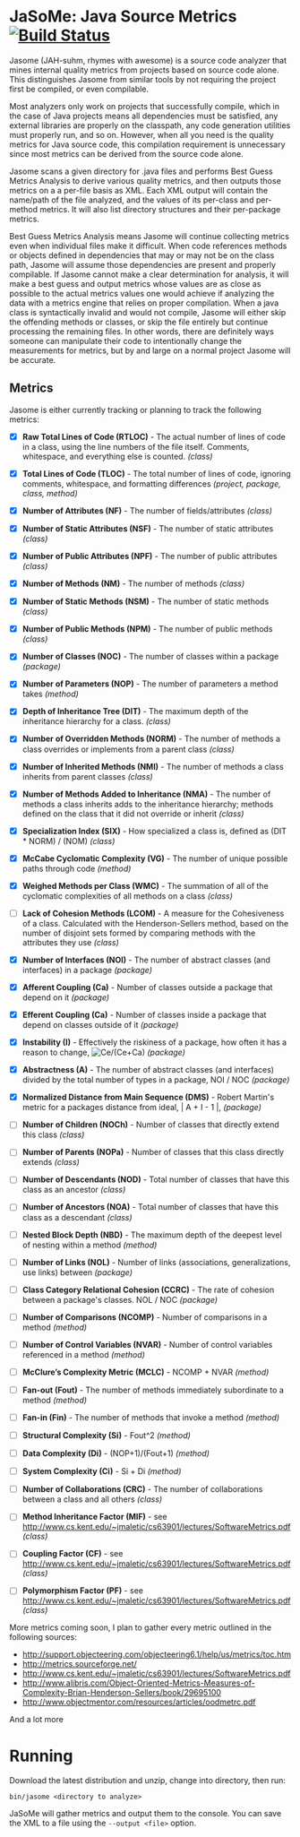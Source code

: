 # JaSoMe: Java Source Metrics [![Build Status](https://travis-ci.org/rodhilton/jasome.svg?branch=master)](https://travis-ci.org/rodhilton/jasome)

Jasome (JAH-suhm, rhymes with awesome) is a source code analyzer that mines 
internal quality metrics from projects based on source code alone.  This 
distinguishes Jasome from similar tools by not requiring the project first be
compiled, or even compilable.
 
Most analyzers only work on projects that successfully compile, which in the
case of Java projects means all dependencies must be satisfied, any external
libraries are properly on the classpath, any code generation utilities must
properly run, and so on.  However, when all you need is the quality metrics
for Java source code, this compilation requirement is unnecessary since most
metrics can be derived from the source code alone.

Jasome scans a given directory for .java files and performs Best Guess Metrics
Analysis to derive various quality metrics, and then outputs those metrics on a
a per-file basis as XML.  Each XML output will contain the name/path of the file
analyzed, and the values of its per-class and per-method metrics. It will also
list directory structures and their per-package metrics.

Best Guess Metrics Analysis means Jasome will continue collecting metrics even
when individual files make it difficult.  When code references methods or objects
defined in dependencies that may or may not be on the class path, Jasome will
assume those dependencies are present and properly compilable.  If Jasome cannot
make a clear determination for analysis, it will make a best guess and output
metrics whose values are as close as possible to the actual metrics values one
would achieve if analyzing the data with a metrics engine that relies on proper
compilation.  When a java class is syntactically invalid and would not compile,
Jasome will either skip the offending methods or classes, or skip the file entirely
but continue processing the remaining files.  In other words, there are definitely
ways someone can manipulate their code to intentionally change the measurements
for metrics, but by and large on a normal project Jasome will be accurate.

## Metrics

Jasome is either currently tracking or planning to track the following metrics:
   
 * [x] **Raw Total Lines of Code (RTLOC)** - The actual number of lines of code in a
   class, using the line numbers of the file itself.  Comments, whitespace, and
   everything else is counted. _(class)_
 * [x] **Total Lines of Code (TLOC)** - The total number of lines of code, ignoring
   comments, whitespace, and formatting differences _(project, package, class, method)_
 * [x] **Number of Attributes (NF)** - The number of fields/attributes _(class)_
 * [x] **Number of Static Attributes (NSF)** - The number of static attributes _(class)_
 * [x] **Number of Public Attributes (NPF)** - The number of public attributes _(class)_
 * [x] **Number of Methods (NM)** - The number of methods _(class)_
 * [x] **Number of Static Methods (NSM)** - The number of static methods _(class)_
 * [x] **Number of Public Methods (NPM)** - The number of public methods _(class)_
 * [x] **Number of Classes (NOC)** - The number of classes within a package _(package)_
 * [x] **Number of Parameters (NOP)** - The number of parameters a method takes _(method)_ 
 * [x] **Depth of Inheritance Tree (DIT)** - The maximum depth of the inheritance
   hierarchy for a class.  _(class)_
 * [x] **Number of Overridden Methods (NORM)** - The number of methods a class overrides
   or implements from a parent class _(class)_
 * [x] **Number of Inherited Methods (NMI)** - The number of methods a class inherits
   from parent classes _(class)_
 * [x] **Number of Methods Added to Inheritance (NMA)** - The number of methods a
   class inherits adds to the inheritance hierarchy; methods defined on the class
   that it did not override or inherit _(class)_
 * [x] **Specialization Index (SIX)** - How specialized a class is, defined as (DIT * NORM) / (NOM) _(class)_
 * [x] **McCabe Cyclomatic Complexity (VG)** - The number of unique possible paths
       through code _(method)_
 * [x] **Weighed Methods per Class (WMC)** - The summation of all of the cyclomatic
       complexities of all methods on a class _(class)_
 * [ ] **Lack of Cohesion Methods (LCOM)** - A measure for the Cohesiveness of a class.
       Calculated with the Henderson-Sellers method, based on the number of disjoint sets
       formed by comparing methods with the attributes they use _(class)_
 * [x] **Number of Interfaces (NOI)** - The number of abstract classes (and interfaces) in a package _(package)_
 * [x] **Afferent Coupling (Ca)** - Number of classes outside a package that depend on it _(package)_
 * [x] **Efferent Coupling (Ca)** - Number of classes inside a package that depend on classes outside of it _(package)_
 * [x] **Instability (I)** - Effectively the riskiness of a package, how often it has a reason to change, ![Ce/(Ce+Ca)](https://latex.codecogs.com/gif.latex?\frac{Ce}{Ca+Ce}) _(package)_
 * [x] **Abstractness (A)** - The number of abstract classes (and interfaces) divided by the total number of types in a package, NOI / NOC _(package)_
 * [x] **Normalized Distance from Main Sequence (DMS)** - Robert Martin's metric for a packages distance from ideal,  | A + I - 1 |, _(package)_
 * [ ] **Number of Children (NOCh)** - Number of classes that directly extend this class _(class)_
 * [ ] **Number of Parents (NOPa)** - Number of classes that this class directly extends _(class)_
 * [ ] **Number of Descendants (NOD)** - Total number of classes that have this class as an ancestor _(class)_
 * [ ] **Number of Ancestors (NOA)** - Total number of classes that have this class as a descendant _(class)_
 * [ ] **Nested Block Depth (NBD)** - The maximum depth of the deepest level of nesting within a method _(method)_
 * [ ] **Number of Links (NOL)** - Number of links (associations, generalizations, use links) between _(package)_
 * [ ] **Class Category Relational Cohesion (CCRC)** - The rate of cohesion between a package's classes. NOL / NOC _(package)_
 * [ ] **Number of Comparisons (NCOMP)** - Number of comparisons in a method _(method)_
 * [ ] **Number of Control Variables (NVAR)** - Number of control variables referenced in a method _(method)_
 * [ ] **McClure’s Complexity Metric (MCLC)** - NCOMP + NVAR _(method)_
 * [ ] **Fan-out (Fout)** - The number of methods immediately subordinate to a method _(method)_
 * [ ] **Fan-in (Fin)** - The number of methods that invoke a method _(method)_
 * [ ] **Structural Complexity (Si)** - Fout^2 _(method)_
 * [ ] **Data Complexity (Di)** - (NOP+1)/(Fout+1) _(method)_
 * [ ] **System Complexity (Ci)** - Si + Di _(method)_
 * [ ] **Number of Collaborations (CRC)** - The number of collaborations between a class and all others _(class)_
 * [ ] **Method Inheritance Factor (MIF)** - see http://www.cs.kent.edu/~jmaletic/cs63901/lectures/SoftwareMetrics.pdf _(class)_
 * [ ] **Coupling Factor (CF)** - see http://www.cs.kent.edu/~jmaletic/cs63901/lectures/SoftwareMetrics.pdf _(class)_
 * [ ] **Polymorphism Factor (PF)** - see http://www.cs.kent.edu/~jmaletic/cs63901/lectures/SoftwareMetrics.pdf _(class)_
 
 
  
More metrics coming soon, I plan to gather every metric outlined in the following sources:

 * http://support.objecteering.com/objecteering6.1/help/us/metrics/toc.htm
 * http://metrics.sourceforge.net/
 * http://www.cs.kent.edu/~jmaletic/cs63901/lectures/SoftwareMetrics.pdf
 * http://www.alibris.com/Object-Oriented-Metrics-Measures-of-Complexity-Brian-Henderson-Sellers/book/29695100
 * http://www.objectmentor.com/resources/articles/oodmetrc.pdf
 
And a lot more
  
# Running

Download the latest distribution and unzip, change into directory, then run:

  ```
  bin/jasome <directory to analyze>
  ```
  
JaSoMe will gather metrics and output them to the console.  You can save the XML
to a file using the `--output <file>` option.

